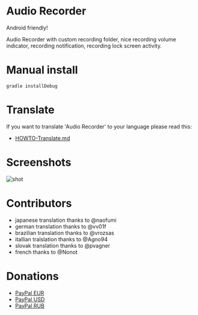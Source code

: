 # Audio Recorder

Android friendly!

Audio Recorder with custom recording folder, nice recording volume indicator, recording notification, recording lock screen activity.

# Manual install

    gradle installDebug

# Translate

If you want to translate 'Audio Recorder' to your language  please read this:

  * [HOWTO-Translate.md](/docs/HOWTO-Translate.md)

# Screenshots

![shot](/docs/shot.png)

# Contributors

  * japanese translation thanks to @naofumi
  * german translation thanks to @vv01f
  * brazilian translation thanks to @vrozsas
  * itallian tralslation thanks to @Agno94
  * slovak translation thanks to @pvagner
  * french thanks to @Nonot


# Donations

  * [PayPal EUR](https://www.paypal.com/cgi-bin/webscr?cmd=_xclick&business=axet@me.com&amount=&currency_code=EUR&return=&item_name=audio-recorder)
  * [PayPal USD](https://www.paypal.com/cgi-bin/webscr?cmd=_xclick&business=axet@me.com&amount=&currency_code=USD&return=&item_name=audio-recorder)
  * [PayPal RUB](https://www.paypal.com/cgi-bin/webscr?cmd=_xclick&business=axet@me.com&amount=&currency_code=RUB&return=&item_name=audio-recorder)
